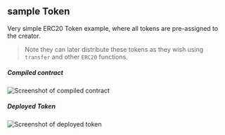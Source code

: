 ## **sample Token**

Very simple ERC20 Token example, where all tokens are pre-assigned to the creator.
> Note they can later distribute these tokens as they wish using `transfer` and other `ERC20` functions.


##### **Compiled contract**
![Screenshot of compiled contract](https://user-images.githubusercontent.com/9979182/54927281-dbbe7b00-4f37-11e9-8fd8-285930317781.png)



##### **Deployed Token**
![Screenshot of deployed token](https://user-images.githubusercontent.com/9979182/54927450-3061f600-4f38-11e9-8d2a-b762b790fa66.png)
